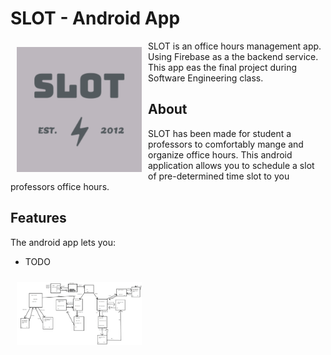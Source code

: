 # SLOT - Android App

<img src="/README/logo.png" align="left"
width="200" hspace="10" vspace="10">

SLOT is an office hours management app.
Using Firebase as a the backend service.
This app eas the final project during Software Engineering class.


## About

SLOT has been made for student a professors to comfortably mange and organize office hours.
This android application allows you to schedule a slot of pre-determined time slot to you professors office hours.

## Features

The android app lets you:
- TODO


<img src="/README/Application Class Overview.png" align="left"
width="200" hspace="10" vspace="10">